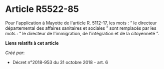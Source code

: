 # Article R5522-85

Pour l'application à Mayotte de l'article R. 5112-17, les mots : “ le directeur départemental des affaires sanitaires et
sociales ” sont remplacés par les mots : “ le directeur de l'immigration, de l'intégration et de la citoyenneté ”.

**Liens relatifs à cet article**

_Créé par_:

  - Décret n°2018-953 du 31 octobre 2018 - art. 6
